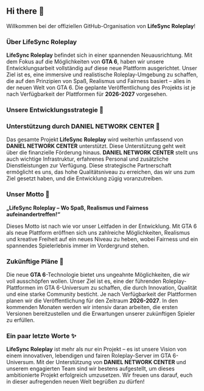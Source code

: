 ## Hi there 👋

Willkommen bei der offiziellen GitHub-Organisation von **LifeSync Roleplay**!

### Über LifeSync Roleplay

**LifeSync Roleplay** befindet sich in einer spannenden Neuausrichtung. Mit dem Fokus auf die Möglichkeiten von **GTA 6**, haben wir unsere Entwicklungsarbeit vollständig auf diese neue Plattform ausgerichtet. Unser Ziel ist es, eine immersive und realistische Roleplay-Umgebung zu schaffen, die auf den Prinzipien von Spaß, Realismus und Fairness basiert – alles in der neuen Welt von GTA 6. Die geplante Veröffentlichung des Projekts ist je nach Verfügbarkeit der Plattformen für **2026-2027** vorgesehen.

### Unsere Entwicklungsstrategie 🚀


### Unterstützung durch DANIEL NETWORK CENTER 🤝

Das gesamte Projekt **LifeSync Roleplay** wird weiterhin umfassend von **DANIEL NETWORK CENTER** unterstützt. Diese Unterstützung geht weit über die finanzielle Förderung hinaus. **DANIEL NETWORK CENTER** stellt uns auch wichtige Infrastruktur, erfahrenes Personal und zusätzliche Dienstleistungen zur Verfügung. Diese strategische Partnerschaft ermöglicht es uns, das hohe Qualitätsniveau zu erreichen, das wir uns zum Ziel gesetzt haben, und die Entwicklung zügig voranzutreiben.

### Unser Motto 🎯

**„LifeSync Roleplay – Wo Spaß, Realismus und Fairness aufeinandertreffen!“**

Dieses Motto ist nach wie vor unser Leitfaden in der Entwicklung. Mit GTA 6 als neue Plattform eröffnen sich uns zahlreiche Möglichkeiten, Realismus und kreative Freiheit auf ein neues Niveau zu heben, wobei Fairness und ein spannendes Spielerlebnis immer im Vordergrund stehen.

### Zukünftige Pläne 🔮

Die neue **GTA 6**-Technologie bietet uns ungeahnte Möglichkeiten, die wir voll ausschöpfen wollen. Unser Ziel ist es, eine der führenden Roleplay-Plattformen im GTA 6-Universum zu schaffen, die durch Innovation, Qualität und eine starke Community besticht. Je nach Verfügbarkeit der Plattformen planen wir die Veröffentlichung für den Zeitraum **2026-2027**. In den kommenden Monaten werden wir intensiv daran arbeiten, die ersten Versionen bereitzustellen und die Erwartungen unserer zukünftigen Spieler zu erfüllen.

### Ein paar letzte Worte ✨

**LifeSync Roleplay** ist mehr als nur ein Projekt – es ist unsere Vision von einem innovativen, lebendigen und fairen Roleplay-Server im GTA 6-Universum. Mit der Unterstützung von **DANIEL NETWORK CENTER** und unserem engagierten Team sind wir bestens aufgestellt, um dieses ambitionierte Projekt erfolgreich umzusetzen. Wir freuen uns darauf, euch in dieser aufregenden neuen Welt begrüßen zu dürfen!